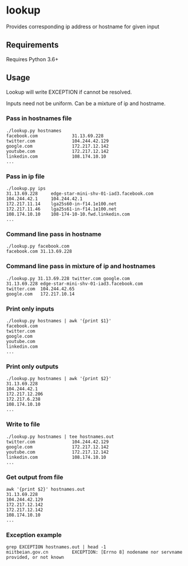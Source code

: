 # lookup
Provides corresponding ip address or hostname for given input

## Requirements
Requires Python 3.6+

## Usage
Lookup will write EXCEPTION if cannot be resolved.

Inputs need not be uniform. Can be a mixture of ip and hostname.

### Pass in hostnames file
```
./lookup.py hostnames
facebook.com             31.13.69.228
twitter.com              104.244.42.129
google.com               172.217.12.142
youtube.com              172.217.12.142
linkedin.com             108.174.10.10
...
```

### Pass in ip file
```
./lookup.py ips
31.13.69.228     edge-star-mini-shv-01-iad3.facebook.com
104.244.42.1     104.244.42.1
172.217.11.14    lga25s60-in-f14.1e100.net
172.217.11.46    lga25s61-in-f14.1e100.net
108.174.10.10    108-174-10-10.fwd.linkedin.com
...
```

### Command line pass in hostname
```
./lookup.py facebook.com
facebook.com 31.13.69.228
```

### Command line pass in mixture of ip and hostnames
```
./lookup.py 31.13.69.228 twitter.com google.com
31.13.69.228 edge-star-mini-shv-01-iad3.facebook.com
twitter.com  104.244.42.65
google.com   172.217.10.14
```

### Print only inputs
```
./lookup.py hostnames | awk '{print $1}'
facebook.com
twitter.com
google.com
youtube.com
linkedin.com
...
```

### Print only outputs
```
./lookup.py hostnames | awk '{print $2}'
31.13.69.228
104.244.42.1
172.217.12.206
172.217.6.238
108.174.10.10
...
```

### Write to file
```
./lookup.py hostnames | tee hostnames.out
twitter.com              104.244.42.129
google.com               172.217.12.142
youtube.com              172.217.12.142
linkedin.com             108.174.10.10
...
```

### Get output from file
```
awk '{print $2}' hostnames.out
31.13.69.228
104.244.42.129
172.217.12.142
172.217.12.142
108.174.10.10
...
```

### Exception example
```
grep EXCEPTION hostnames.out | head -1
miitbeian.gov.cn         EXCEPTION: [Errno 8] nodename nor servname provided, or not known
```